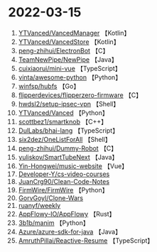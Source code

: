 # 2022-03-15

1. [YTVanced/VancedManager](https://github.com/YTVanced/VancedManager) 【Kotlin】
2. [YTVanced/VancedStore](https://github.com/YTVanced/VancedStore) 【Kotlin】
3. [peng-zhihui/ElectronBot](https://github.com/peng-zhihui/ElectronBot) 【C】
4. [TeamNewPipe/NewPipe](https://github.com/TeamNewPipe/NewPipe) 【Java】
5. [cuixiaorui/mini-vue](https://github.com/cuixiaorui/mini-vue) 【TypeScript】
6. [vinta/awesome-python](https://github.com/vinta/awesome-python) 【Python】
7. [winfsp/hubfs](https://github.com/winfsp/hubfs) 【Go】
8. [flipperdevices/flipperzero-firmware](https://github.com/flipperdevices/flipperzero-firmware) 【C】
9. [hwdsl2/setup-ipsec-vpn](https://github.com/hwdsl2/setup-ipsec-vpn) 【Shell】
10. [YTVanced/Vanced](https://github.com/YTVanced/Vanced) 【Python】
11. [scottbez1/smartknob](https://github.com/scottbez1/smartknob) 【C++】
12. [DulLabs/bhai-lang](https://github.com/DulLabs/bhai-lang) 【TypeScript】
13. [six2dez/OneListForAll](https://github.com/six2dez/OneListForAll) 【Shell】
14. [peng-zhihui/Dummy-Robot](https://github.com/peng-zhihui/Dummy-Robot) 【C】
15. [yuliskov/SmartTubeNext](https://github.com/yuliskov/SmartTubeNext) 【Java】
16. [Yin-Hongwei/music-website](https://github.com/Yin-Hongwei/music-website) 【Vue】
17. [Developer-Y/cs-video-courses](https://github.com/Developer-Y/cs-video-courses) 
18. [JuanCrg90/Clean-Code-Notes](https://github.com/JuanCrg90/Clean-Code-Notes) 
19. [FirmWire/FirmWire](https://github.com/FirmWire/FirmWire) 【Python】
20. [GorvGoyl/Clone-Wars](https://github.com/GorvGoyl/Clone-Wars) 
21. [ruanyf/weekly](https://github.com/ruanyf/weekly) 
22. [AppFlowy-IO/AppFlowy](https://github.com/AppFlowy-IO/AppFlowy) 【Rust】
23. [3b1b/manim](https://github.com/3b1b/manim) 【Python】
24. [Azure/azure-sdk-for-java](https://github.com/Azure/azure-sdk-for-java) 【Java】
25. [AmruthPillai/Reactive-Resume](https://github.com/AmruthPillai/Reactive-Resume) 【TypeScript】
